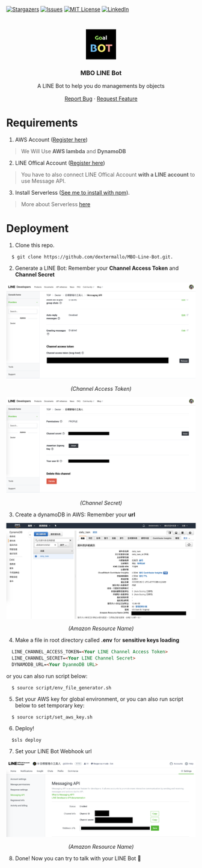 [![Stargazers][stars-shield]][stars-url]
[![Issues][issues-shield]][issues-url]
[![MIT License][license-shield]][license-url]
[![LinkedIn][linkedin-shield]][linkedin-url]

<!-- PROJECT LOGO -->
<br />
<p align="center">
  <a href="https://github.com/github_username/repo">
    <img src="images/logo.png" alt="Logo" width="80" height="80">
  </a>

  <h3 align="center">MBO LINE Bot</h3>

  <p align="center">
    A LINE Bot to help you do managements by objects
    <br />
    <br />
    <a href="https://github.com/dextermallo/MBO-Line-Bot/issues">Report Bug</a>
    ·
    <a href="https://github.com/dextermallo/MBO-Line-Bot/issues">Request Feature</a>
  </p>
</p>

<!-- Content -->
# Requirements
1. AWS Account ([Register here](https://portal.aws.amazon.com/billing/signup#/start))
> We Will Use **AWS lambda** and **DynamoDB**
2. LINE Offical Account ([Register here](https://account.line.biz/login?redirectUri=https%3A%2F%2Fmanager.line.biz%2F))  
> You have to also connect LINE Offical Account **with a LINE account** to use Message API.

3. Install Serverless ([See me to install with npm](https://www.npmjs.com/package/serverless)). 
> More about Serverless [here](https://www.serverless.com/)  

# Deployment
1. Clone this repo.
```shell
  $ git clone https://github.com/dextermallo/MBO-Line-Bot.git. 
```

2. Generate a LINE Bot: Remember your **Channel Access Token** and **Channel Secret**

![Alt text](/images/readme/01.png "Channel Access Token")

<p align="center">
<i>(Channel Access Token)</i>
</p>

![Alt text](/images/readme/02.png "Channel Secret")

<p align="center">
<i>(Channel Secret)</i>
</p>

3. Create a dynamoDB in AWS: Remember your **url**

![Alt text](/images/readme/04.png "ARN")

<p align="center">
<i>(Amazon Resource Name)</i>
</p>

4. Make a file in root directory called **.env** for **sensitive keys loading**
  ```markdown
    LINE_CHANNEL_ACCESS_TOKEN=<Your LINE Channel Access Token>
    LINE_CHANNEL_SECRET=<Your LINE Channel Secret>
    DYNAMODB_URL=<Your DyanmoDB URL>
  ```

  or you can also run script below:
  ```shell
    $ source script/env_file_generator.sh
  ```

5. Set your AWS key for global environment, or you can also run script below to set temporary key:
```shell
  $ source script/set_aws_key.sh
```

6. Deploy!
```shell
  $sls deploy
```

7. Set your LINE Bot Webhook url

![Alt text](/images/readme/03.png "Webhook")

<p align="center">
<i>(Amazon Resource Name)</i>
</p>

8. Done! Now you can try to talk with your LINE Bot 🐥

<!-- MARKDOWN LINKS & IMAGES -->
<!-- https://www.markdownguide.org/basic-syntax/#reference-style-links -->
[stars-shield]: https://img.shields.io/github/stars/dextermallo/MBO-Line-Bot.svg?style=flat-square
[stars-url]: https://github.com/dextermallo/MBO-Line-Bot/stargazers
[issues-shield]: https://img.shields.io/github/issues/dextermallo/MBO-Line-Bot.svg?style=flat-square
[issues-url]: https://github.com/dextermallo/MBO-Line-Bot/issues
[license-shield]: https://img.shields.io/github/license/dextermallo/MBO-Line-Bot.svg?style=flat-square
[license-url]: https://github.com/dextermallo/MBO-Line-Bot/blob/master/LICENSE
[linkedin-shield]: https://img.shields.io/badge/-LinkedIn-black.svg?style=flat-square&logo=linkedin&colorB=555
[linkedin-url]: https://www.linkedin.com/in/yong-shan-chang-904561159/